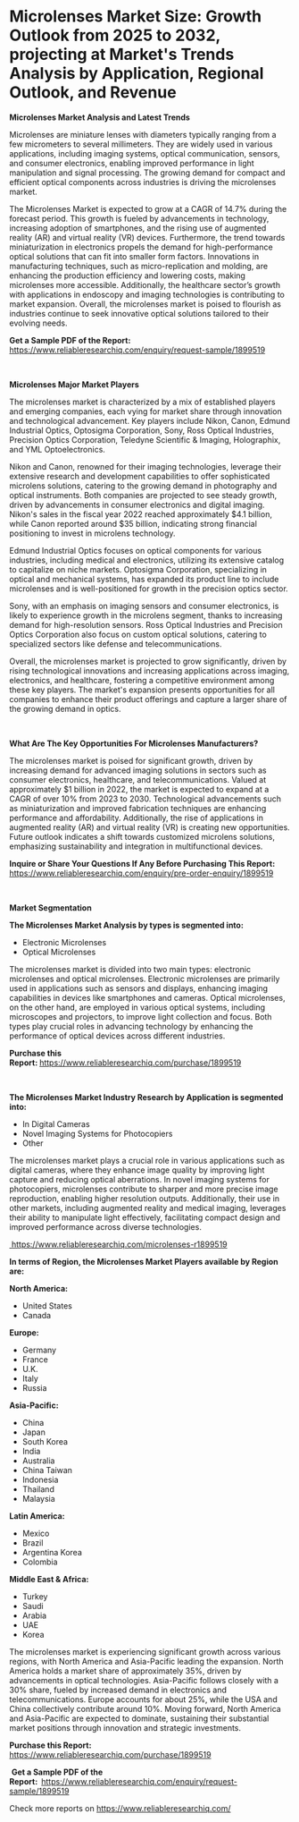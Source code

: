 <p><h1>Microlenses Market Size: Growth Outlook from 2025 to 2032, projecting at Market's Trends Analysis by Application, Regional Outlook, and Revenue</h1></p><p><strong>Microlenses Market Analysis and Latest Trends</strong></p>
<p><p>Microlenses are miniature lenses with diameters typically ranging from a few micrometers to several millimeters. They are widely used in various applications, including imaging systems, optical communication, sensors, and consumer electronics, enabling improved performance in light manipulation and signal processing. The growing demand for compact and efficient optical components across industries is driving the microlenses market.</p><p>The Microlenses Market is expected to grow at a CAGR of 14.7% during the forecast period. This growth is fueled by advancements in technology, increasing adoption of smartphones, and the rising use of augmented reality (AR) and virtual reality (VR) devices. Furthermore, the trend towards miniaturization in electronics propels the demand for high-performance optical solutions that can fit into smaller form factors. Innovations in manufacturing techniques, such as micro-replication and molding, are enhancing the production efficiency and lowering costs, making microlenses more accessible. Additionally, the healthcare sector’s growth with applications in endoscopy and imaging technologies is contributing to market expansion. Overall, the microlenses market is poised to flourish as industries continue to seek innovative optical solutions tailored to their evolving needs.</p></p>
<p><strong>Get a Sample PDF of the Report:&nbsp;</strong> <a href="https://www.reliableresearchiq.com/enquiry/request-sample/1899519?utm_campaign=3381&utm_medium=2&utm_source=Github&utm_content=ia&utm_term=11042025&utm_id=microlenses">https://www.reliableresearchiq.com/enquiry/request-sample/1899519</a></p>
<p>&nbsp;</p>
<p><strong>Microlenses Major Market Players</strong></p>
<p><p>The microlenses market is characterized by a mix of established players and emerging companies, each vying for market share through innovation and technological advancement. Key players include Nikon, Canon, Edmund Industrial Optics, Optosigma Corporation, Sony, Ross Optical Industries, Precision Optics Corporation, Teledyne Scientific & Imaging, Holographix, and YML Optoelectronics.</p><p>Nikon and Canon, renowned for their imaging technologies, leverage their extensive research and development capabilities to offer sophisticated microlens solutions, catering to the growing demand in photography and optical instruments. Both companies are projected to see steady growth, driven by advancements in consumer electronics and digital imaging. Nikon's sales in the fiscal year 2022 reached approximately $4.1 billion, while Canon reported around $35 billion, indicating strong financial positioning to invest in microlens technology.</p><p>Edmund Industrial Optics focuses on optical components for various industries, including medical and electronics, utilizing its extensive catalog to capitalize on niche markets. Optosigma Corporation, specializing in optical and mechanical systems, has expanded its product line to include microlenses and is well-positioned for growth in the precision optics sector.</p><p>Sony, with an emphasis on imaging sensors and consumer electronics, is likely to experience growth in the microlens segment, thanks to increasing demand for high-resolution sensors. Ross Optical Industries and Precision Optics Corporation also focus on custom optical solutions, catering to specialized sectors like defense and telecommunications.</p><p>Overall, the microlenses market is projected to grow significantly, driven by rising technological innovations and increasing applications across imaging, electronics, and healthcare, fostering a competitive environment among these key players. The market's expansion presents opportunities for all companies to enhance their product offerings and capture a larger share of the growing demand in optics.</p></p>
<p>&nbsp;</p>
<p><strong>What Are The Key Opportunities For Microlenses Manufacturers?</strong></p>
<p><p>The microlenses market is poised for significant growth, driven by increasing demand for advanced imaging solutions in sectors such as consumer electronics, healthcare, and telecommunications. Valued at approximately $1 billion in 2022, the market is expected to expand at a CAGR of over 10% from 2023 to 2030. Technological advancements such as miniaturization and improved fabrication techniques are enhancing performance and affordability. Additionally, the rise of applications in augmented reality (AR) and virtual reality (VR) is creating new opportunities. Future outlook indicates a shift towards customized microlens solutions, emphasizing sustainability and integration in multifunctional devices.</p></p>
<p><strong>Inquire or Share Your Questions If Any Before Purchasing This Report:</strong> <a href="https://www.reliableresearchiq.com/enquiry/pre-order-enquiry/1899519?utm_campaign=3381&utm_medium=2&utm_source=Github&utm_content=ia&utm_term=11042025&utm_id=microlenses">https://www.reliableresearchiq.com/enquiry/pre-order-enquiry/1899519</a></p>
<p>&nbsp;</p>
<p><strong>Market Segmentation</strong></p>
<p><strong>The Microlenses Market Analysis by types is segmented into:</strong></p>
<p><ul><li>Electronic Microlenses</li><li>Optical Microlenses</li></ul></p>
<p><p>The microlenses market is divided into two main types: electronic microlenses and optical microlenses. Electronic microlenses are primarily used in applications such as sensors and displays, enhancing imaging capabilities in devices like smartphones and cameras. Optical microlenses, on the other hand, are employed in various optical systems, including microscopes and projectors, to improve light collection and focus. Both types play crucial roles in advancing technology by enhancing the performance of optical devices across different industries.</p></p>
<p><strong>Purchase this Report:&nbsp;</strong><a href="https://www.reliableresearchiq.com/purchase/1899519?utm_campaign=3381&utm_medium=2&utm_source=Github&utm_content=ia&utm_term=11042025&utm_id=microlenses">https://www.reliableresearchiq.com/purchase/1899519</a></p>
<p>&nbsp;</p>
<p><strong>The Microlenses Market Industry Research by Application is segmented into:</strong></p>
<p><ul><li>In Digital Cameras</li><li>Novel Imaging Systems for Photocopiers</li><li>Other</li></ul></p>
<p><p>The microlenses market plays a crucial role in various applications such as digital cameras, where they enhance image quality by improving light capture and reducing optical aberrations. In novel imaging systems for photocopiers, microlenses contribute to sharper and more precise image reproduction, enabling higher resolution outputs. Additionally, their use in other markets, including augmented reality and medical imaging, leverages their ability to manipulate light effectively, facilitating compact design and improved performance across diverse technologies.</p></p>
<p><a href="https://www.reliableresearchiq.com/microlenses-r1899519?utm_campaign=3381&utm_medium=2&utm_source=Github&utm_content=ia&utm_term=11042025&utm_id=microlenses">&nbsp;https://www.reliableresearchiq.com/microlenses-r1899519</a></p>
<p><strong>In terms of Region, the Microlenses Market Players available by Region are:</strong></p>
<p>
    <p> <strong> North America: </strong>
        <ul>
            <li>United States</li>
            <li>Canada</li>
        </ul>
        </p> 
    <p> <strong> Europe: </strong>
        <ul>
            <li>Germany</li>
            <li>France</li>
            <li>U.K.</li>
            <li>Italy</li>
            <li>Russia</li>
        </ul>
        </p> 
    <p> <strong> Asia-Pacific: </strong>
        <ul>
            <li>China</li>
            <li>Japan</li>
            <li>South Korea</li>
            <li>India</li>
            <li>Australia</li>
            <li>China Taiwan</li>
            <li>Indonesia</li>
            <li>Thailand</li>
            <li>Malaysia</li>
        </ul>
        </p> 
    <p> <strong> Latin America: </strong>
        <ul>
            <li>Mexico</li>
            <li>Brazil</li>
            <li>Argentina Korea</li>
            <li>Colombia</li>
        </ul>
        </p> 
    <p> <strong> Middle East & Africa: </strong>
        <ul>
            <li>Turkey</li>
            <li>Saudi</li>
            <li>Arabia</li>
            <li>UAE</li>
            <li>Korea</li>
        </ul>
    </p>
    </p>
<p><p>The microlenses market is experiencing significant growth across various regions, with North America and Asia-Pacific leading the expansion. North America holds a market share of approximately 35%, driven by advancements in optical technologies. Asia-Pacific follows closely with a 30% share, fueled by increased demand in electronics and telecommunications. Europe accounts for about 25%, while the USA and China collectively contribute around 10%. Moving forward, North America and Asia-Pacific are expected to dominate, sustaining their substantial market positions through innovation and strategic investments.</p></p>
<p><strong>Purchase this Report: </strong><a href="https://www.reliableresearchiq.com/purchase/1899519?utm_campaign=3381&utm_medium=2&utm_source=Github&utm_content=ia&utm_term=11042025&utm_id=microlenses">https://www.reliableresearchiq.com/purchase/1899519</a></p>
<p>&nbsp;<strong>Get a Sample PDF of the Report:&nbsp;&nbsp;</strong><a href="https://www.reliableresearchiq.com/enquiry/request-sample/1899519?utm_campaign=3381&utm_medium=2&utm_source=Github&utm_content=ia&utm_term=11042025&utm_id=microlenses">https://www.reliableresearchiq.com/enquiry/request-sample/1899519</a></p>
<p><strong></strong></p>
<p>Check more reports on <a href="https://www.reliableresearchiq.com/?utm_campaign=3381&utm_medium=2&utm_source=Github&utm_content=ia&utm_term=11042025&utm_id=microlenses">https://www.reliableresearchiq.com/</a></p>